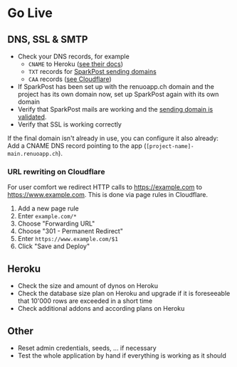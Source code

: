 # Go Live

## DNS, SSL & SMTP

* Check your DNS records, for example
  * `CNAME` to Heroku ([see their docs](https://devcenter.heroku.com/articles/custom-domains))
  * `TXT` records for [SparkPost sending domains](https://support.sparkpost.com/docs/getting-started/setting-up-domains)
  * `CAA` records ([see Cloudflare](https://developers.cloudflare.com/ssl/edge-certificates/caa-records/#create-caa-records))
* If SparkPost has been set up with the renuoapp.ch domain and the project has its own domain now, set up SparkPost again with its own domain
* Verify that SparkPost mails are working and the [sending domain is validated](https://app.sparkpost.com/domains/list/sending).
* Verify that SSL is working correctly

If the final domain isn't already in use, you can configure it also already:
Add a CNAME DNS record pointing to the app (`[project-name]-main.renuoapp.ch`).

### URL rewriting on Cloudflare

For user comfort we redirect HTTP calls to <https://example.com> to <https://www.example.com>.
This is done via page rules in Cloudflare.

1. Add a new page rule
1. Enter `example.com/*`
1. Choose "Forwarding URL"
1. Choose "301 - Permanent Redirect"
1. Enter `https://www.example.com/$1`
1. Click "Save and Deploy"

## Heroku

* Check the size and amount of dynos on Heroku
* Check the database size plan on Heroku and upgrade if it is foreseeable that 10'000 rows are exceeded in a short time
* Check additional addons and according plans on Heroku

## Other

* Reset admin credentials, seeds, ... if necessary
* Test the whole application by hand if everything is working as it should
